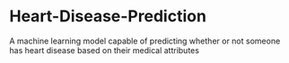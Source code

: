 # Heart-Disease-Prediction
A machine learning model capable of predicting whether or not someone has heart disease based on their medical attributes
